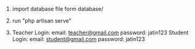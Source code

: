 1. import database file form database/

2. run "php artisan serve"

3. Teacher Login: 
                email: teacher@gmail.com
                password: jatin123
   Student Login: 
                email: student@gmail.com
                password: jatin123
